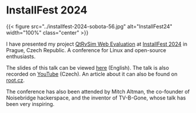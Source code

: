 # InstallFest 2024

{{< figure src="../installfest-2024-sobota-56.jpg" alt="InstallFest24" width="100%" class="center" >}}

I have presented my project [QtRvSim Web Evaluation](../web_eval) at [InstallFest 2024](https://www.installfest.cz/if24) in Prague, Czech Republic. A conference for Linux and open-source enthusiasts.

The slides of this talk can be viewed [here](../if24slides.pdf) (English). The talk is also recorded on [YouTube](https://www.youtube.com/watch?v=1XQR8E8omCE&list=PLub6xBWO8gV8AG4kBn5W-QkMnTcdAPqvn&index=7) (Czech). An article about it can also be found on [root.cz](https://www.root.cz/clanky/kurz-preziti-s-linuxem-otevreny-hardware-meni-spolecnost-a-tucnak-v-telefonu-zapisky-z-installfestu/galerie-24334-106/#h22).

The conference has also been attended by Mitch Altman, the co-founder of Noisebridge hackerspace, and the inventor of TV-B-Gone, whose talk has been very inspiring.

